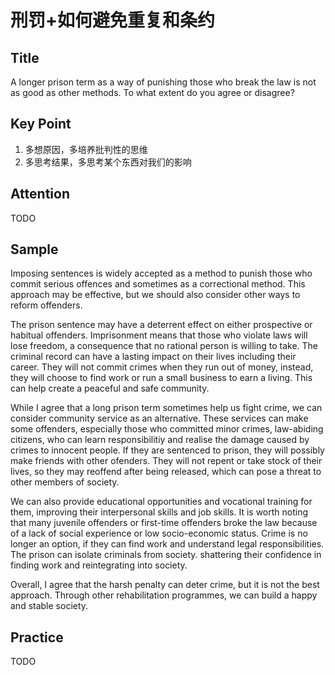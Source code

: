 # 刑罚+如何避免重复和条约

## Title

A longer prison term as a way of punishing those who break the law is not as good as other methods. To what extent do you agree or disagree?

## Key Point

1. 多想原因，多培养批判性的思维
2. 多思考结果，多思考某个东西对我们的影响

## Attention

TODO

## Sample

Imposing sentences is widely accepted as a method to punish those who commit serious offences and sometimes as a correctional method. This approach may be effective, but we should also consider other ways to reform offenders.

The prison sentence may have a deterrent effect on either prospective or habitual offenders. Imprisonment means that those who violate laws will lose freedom, a consequence that no rational person is willing to take. The criminal record can have a lasting impact on their lives including their career. They will not commit crimes when they run out of money, instead, they will choose to find work or run a small business to earn a living. This can help create a peaceful and safe community.

While I agree that a long prison term sometimes help us fight crime, we can consider community service as an alternative. These services can make some offenders, especially those who committed minor crimes, law-abiding citizens, who can learn responsibilitiy and realise the damage caused by crimes to innocent people. If they are sentenced to prison, they will possibly make friends with other ofenders. They will not repent or take stock of their lives, so they may reoffend after being released, which can pose a threat to other members of society.

We can also provide educational opportunities and vocational training for them, improving their interpersonal skills and job skills. It is worth noting that many juvenile offenders or first-time offenders broke the law because of a lack of social experience or low socio-economic status. Crime is no longer an option, if they can find work and understand legal responsibilities. The prison can isolate criminals from society. shattering their confidence in finding work and reintegrating into society.

Overall, I agree that the harsh penalty can deter crime, but it is not the best approach. Through other rehabilitation programmes, we can build a happy and stable society.

## Practice

TODO
